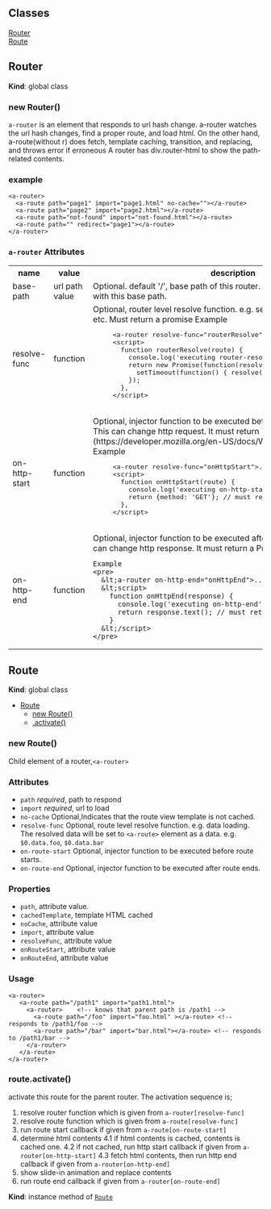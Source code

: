 ## Classes

<dl>
<dt><a href="#Router">Router</a></dt>
<dd></dd>
<dt><a href="#Route">Route</a></dt>
<dd></dd>
</dl>

<a name="Router"></a>

## Router
**Kind**: global class  
<a name="new_Router_new"></a>

### new Router()
`a-router` is an element that responds to url hash change.
a-router watches the url hash changes, find a proper route, and load html.
On the other hand, a-route(without r) does fetch, template caching, transition, and replacing, and throws error if erroneous
A router has div.router-html to show the path-related contents.

### example
```
<a-router>
  <a-route path="page1" import="page1.html" no-cache=""></a-route>
  <a-route path="page2" import="page2.html"></a-route>
  <a-route path="not-found" import="not-found.html"></a-route>
  <a-route path="" redirect="page1"></a-route>
</a-router>
```

### `a-router` Attributes 
<table><tr><th>name<th>value<th>description
 <tr><td>base-path<td>url path value<td>
   Optional. default '/', base path of this router. All route path will be prefixed with this base path.
 <tr><td>resolve-func<td>function<td>
   Optional, router level resolve function. e.g. security check, configuration, etc. Must return a promise
   Example
   <pre>
     &lt;a-router resolve-func="routerResolve">....&lt;/a-router>
     &lt;script>
       function routerResolve(route) {
         console.log('executing router-resolve');
         return new Promise(function(resolve, reject) {
           setTimeout(function() { resolve({data: 'router'}); }, 1000);
         });
       },
     &lt;/script>
   </pre>
 <tr><td>on-http-start<td>function<td>
   Optional, injector function to be executed before all http requests calls. This can change http request.
   It must return `fetch` [call option](https://developer.mozilla.org/en-US/docs/Web/API/Request/Request)
   Example
   <pre>
     &lt;a-router resolve-func="onHttpStart">....&lt;/a-router>
     &lt;script>
       function onHttpStart(route) {
         console.log('executing on-http-start');
         return {method: 'GET'}; // must return httpOptions
       },
     &lt;/script>
   </pre>
 <tr><td>on-http-end<td>function<td>
    Optional, injector function to be executed after all http responses. This can change http response. It must return a Promise

    Example
    <pre>
      &lt;a-router on-http-end="onHttpEnd">....&lt;/a-router>
      &lt;script>
        function onHttpEnd(response) { 
          console.log('executing on-http-end');
          return response.text(); // must return a promise
        }
      &lt;/script>
    </pre>
</table>

<a name="Route"></a>

## Route
**Kind**: global class  

* [Route](#Route)
    * [new Route()](#new_Route_new)
    * [.activate()](#Route+activate)

<a name="new_Route_new"></a>

### new Route()
Child element of a router,`<a-router>`

 ### Attributes
   * `path`
     _required_,  path to respond
   * `import`
     _required_,  url to load
   * `no-cache`
     Optional,Indicates that the route view template is not cached.
   * `resolve-func`
    Optional, route level resolve function. e.g. data loading. The resolved data will be set to `<a-route>` element as a data. e.g. `$0.data.foo`, `$0.data.bar`
   * `on-route-start`
     Optional, injector function to be executed before route starts.
   * `on-route-end`
     Optional, injector function to be executed after route ends.
 
 ### Properties
   * `path`, attribute value.
   * `cachedTemplate`, template HTML cached
   * `noCache`, attribute value
   * `import`, attribute value
   * `resolveFunc`, attribute value
   * `onRouteStart`, attribute value
   * `onRouteEnd`, attribute value

### Usage
 ```
 <a-router>
    <a-route path="/path1" import="path1.html">
      <a-router>    <!-- knows that parent path is /path1 -->
        <a-route path="/foo" import="foo.html" ></a-route> <!-- responds to /path1/foo -->
        <a-route path="/bar" import="bar.html"></a-route> <!-- responds to /path1/bar -->
      </a-router>
    </a-route>
 </a-router>
 ```

<a name="Route+activate"></a>

### route.activate()
activate this route for the parent router. The activation sequence is;

1. resolve router function which is given from `a-router[resolve-func]` 
2. resolve route function which is given from `a-route[resolve-func]` 
3. run route start callback if given from `a-route[on-route-start]` 
4. determine html contents
  4.1 if html contents is cached, contents is cached one.
  4.2 if not cached, run http start callback if given from `a-router[on-http-start]` 
  4.3 fetch html contents, then run http end callback if given from `a-router[on-http-end]` 
5. show slide-in animation and replace contents
6. run route end callback if given from `a-router[on-route-end]`

**Kind**: instance method of [<code>Route</code>](#Route)  
